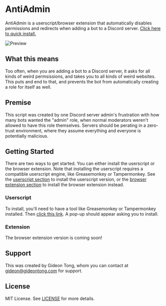 # AntiAdmin

AntiAdmin is a userscript/browser extension that automatically disables permissions and redirects when adding a bot to a Discord server. [Click here to quick install.](https://github.com/gideontong/AntiAdmin/raw/master/antiadmin.user.js)

![Preview](https://i.imgur.com/ieIyvmk.png)

## What this means

Too often, when you are adding a bot to a Discord server, it asks for all kinds of weird permsissions, and takes you to all kinds of weird websites. This puts and end to that, and prevents the bot from automatically creating a role for itself as well.

## Premise

This script was created by one Discord server admin's frustration with how many bots wanted the "admin" role, when normal moderators weren't allowed to have this role themselves. Servers should be perating in a zero-trust environment, where they assume everything and everyone is potentially malicious.

## Getting Started

There are two ways to get started. You can either install the userscript or the browser extension. Note that installing the userscript requires a compatible userscript engine, like Greasemonkey or Tampermonkey. See the [userscript section](#userscript) to install the userscript version, or the [browser extension section](#extension) to install the browser extension instead.

### Userscript

To install, you'll need to have a tool like Greasemonkey or Tampermonkey installed. Then [click this link](https://github.com/gideontong/AntiAdmin/raw/master/antiadmin.user.js). A pop-up should appear asking you to install.

### Extension

The browser extension version is coming soon!

## Support

This was created by Gideon Tong, whom you can contact at [gideon@gideontong.com](mailto:gideon@gideontong.com) for support.

## License

MIT License. See [LICENSE](LICENSE.md) for more details.
